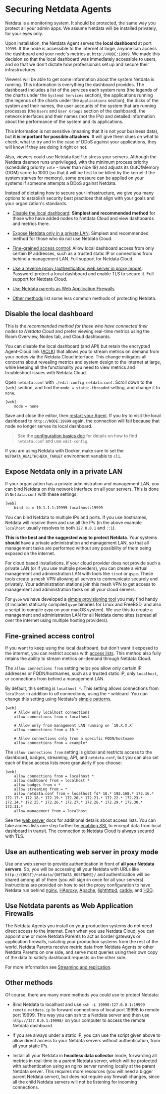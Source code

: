 # Securing Netdata Agents

Netdata is a monitoring system. It should be protected, the same way you protect all your admin apps. We assume Netdata
will be installed privately, for your eyes only.

Upon installation, the Netdata Agent serves the **local dashboard** at port `19999`. If the node is accessible to the
internet at large, anyone can access the dashboard and your node's metrics at `http://NODE:19999`. We made this decision
so that the local dashboard was immediately accessible to users, and so that we don't dictate how professionals set up
and secure their infrastructures.

Viewers will be able to get some information about the system Netdata is running. This information is everything the dashboard
provides. The dashboard includes a list of the services each system runs (the legends of the charts under the `Systemd Services`
section),  the applications running (the legends of the charts under the `Applications` section), the disks of the system and
their names, the user accounts of the system that are running processes (the `Users` and `User Groups` section of the dashboard),
the network interfaces and their names (not the IPs) and detailed information about the performance of the system and its applications.

This information is not sensitive (meaning that it is not your business data), but **it is important for possible attackers**.
It will give them clues on what to check, what to try and in the case of DDoS against your applications, they will know if they
are doing it right or not.

Also, viewers could use Netdata itself to stress your servers. Although the Netdata daemon runs unprivileged, with the minimum
process priority (scheduling priority `idle` - lower than nice 19) and adjusts its OutOfMemory (OOM) score to 1000 (so that it
will be first to be killed by the kernel if the system starves for memory), some pressure can be applied on your systems if
someone attempts a DDoS against Netdata.

Instead of dictating how to secure your infrastructure, we give you many options to establish security best practices
that align with your goals and your organization's standards.

- [Disable the local dashboard](#disable-the-local-dashboard): **Simplest and recommended method** for those who have
  added nodes to Netdata Cloud and view dashboards and metrics there.

- [Expose Netdata only in a private LAN](#expose-netdata-only-in-a-private-lan). Simplest and recommended method for those who do not use Netdata Cloud.

- [Fine-grained access control](#fine-grained-access-control): Allow local dashboard access from
  only certain IP addresses, such as a trusted static IP or connections from behind a management LAN. Full support for Netdata Cloud.

- [Use a reverse proxy (authenticating web server in proxy mode)](#use-an-authenticating-web-server-in-proxy-mode): Password-protect
  a local dashboard and enable TLS to secure it. Full support for Netdata Cloud.

- [Use Netdata parents as Web Application Firewalls](#use-netdata-parents-as-web-application-firewalls)

- [Other methods](#other-methods) list some less common methods of protecting Netdata.

## Disable the local dashboard

This is the _recommended method for those who have connected their nodes to Netdata Cloud_ and prefer viewing real-time
metrics using the Room Overview, Nodes tab, and Cloud dashboards.

You can disable the local dashboard (and API) but retain the encrypted Agent-Cloud link
([ACLK](/src/aclk/README.md)) that
allows you to stream metrics on demand from your nodes via the Netdata Cloud interface. This change mitigates all
concerns about revealing metrics and system design to the internet at large, while keeping all the functionality you
need to view metrics and troubleshoot issues with Netdata Cloud.

Open `netdata.conf` with `./edit-config netdata.conf`. Scroll down to the `[web]` section, and find the `mode =
static-threaded` setting, and change it to `none`.

```text
[web]
    mode = none
```

Save and close the editor, then [restart your Agent](/docs/netdata-agent/start-stop-restart.md). If you try to visit the local dashboard to `http://NODE:19999` again, the connection will fail because
that node no longer serves its local dashboard.

> See the [configuration basics doc](/docs/netdata-agent/configuration/README.md) for details on how to find
`netdata.conf` and use
> `edit-config`.

If you are using Netdata with Docker, make sure to set the `NETDATA_HEALTHCHECK_TARGET` environment variable to `cli`.

## Expose Netdata only in a private LAN

If your organization has a private administration and management LAN, you can bind Netdata on this network interface on all your servers.
This is done in `Netdata.conf` with these settings:

```txt
[web]
    bind to = 10.1.1.1:19999 localhost:19999
```

You can bind Netdata to multiple IPs and ports. If you use hostnames, Netdata will resolve them and use all the IPs
(in the above example `localhost` usually resolves to both `127.0.0.1` and `::1`).

**This is the best and the suggested way to protect Netdata**. Your systems **should** have a private administration and management
LAN, so that all management tasks are performed without any possibility of them being exposed on the internet.

For cloud based installations, if your cloud provider does not provide such a private LAN (or if you use multiple providers),
you can create a virtual management and administration LAN with tools like `tincd` or `gvpe`. These tools create a mesh VPN
allowing all servers to communicate securely and privately. Your administration stations join this mesh VPN to get access to
management and administration tasks on all your cloud servers.

For `gvpe` we have developed a [simple provisioning tool](https://github.com/netdata/netdata-demo-site/tree/master/gvpe) you
may find handy (it includes statically compiled `gvpe` binaries for Linux and FreeBSD, and also a script to compile `gvpe`
on your macOS system). We use this to create a management and administration LAN for all Netdata demo sites (spread all over
the internet using multiple hosting providers).

## Fine-grained access control

If you want to keep using the local dashboard, but don't want it exposed to the internet, you can restrict access with
[access lists](/src/web/server/README.md#access-lists). This method also fully
retains the ability to stream metrics
on-demand through Netdata Cloud.

The `allow connections from` setting helps you allow only certain IP addresses or FQDN/hostnames, such as a trusted
static IP, only `localhost`, or connections from behind a management LAN.

By default, this setting is `localhost *`. This setting allows connections from `localhost` in addition to _all_
connections, using the `*` wildcard. You can change this setting using Netdata's [simple
patterns](/src/libnetdata/simple_pattern/README.md).

```text
[web]
    # Allow only localhost connections
    allow connections from = localhost

    # Allow only from management LAN running on `10.X.X.X`
    allow connections from = 10.*

    # Allow connections only from a specific FQDN/hostname
    allow connections from = example*
```

The `allow connections from` setting is global and restricts access to the dashboard, badges, streaming, API, and
`netdata.conf`, but you can also set each of those access lists more granularly if you choose:

```text
[web]
    allow connections from = localhost *
    allow dashboard from = localhost *
    allow badges from = *
    allow streaming from = *
    allow netdata.conf from = localhost fd* 10.* 192.168.* 172.16.* 172.17.* 172.18.* 172.19.* 172.20.* 172.21.* 172.22.* 172.23.* 172.24.* 172.25.* 172.26.* 172.27.* 172.28.* 172.29.* 172.30.* 172.31.*
    allow management from = localhost
```

See the [web server](/src/web/server/README.md#access-lists) docs for additional details about access lists. You can take access lists one step further by [enabling SSL](/src/web/server/README.md#enable-httpstls-support) to encrypt data from local
dashboard in transit. The connection to Netdata Cloud is always secured with TLS.

## Use an authenticating web server in proxy mode

Use one web server to provide authentication in front of **all your Netdata servers**. So, you will be accessing all your Netdata with
URLs like `http://{HOST}/netdata/{NETDATA_HOSTNAME}/` and authentication will be shared among all of them (you will sign-in once for all your servers).
Instructions are provided on how to set the proxy configuration to have Netdata run behind
[nginx](/docs/netdata-agent/configuration/running-the-netdata-agent-behind-a-reverse-proxy/Running-behind-nginx.md),
[HAproxy](/docs/netdata-agent/configuration/running-the-netdata-agent-behind-a-reverse-proxy/Running-behind-haproxy.md),
[Apache](/docs/netdata-agent/configuration/running-the-netdata-agent-behind-a-reverse-proxy/Running-behind-apache.md),
[lighthttpd](/docs/netdata-agent/configuration/running-the-netdata-agent-behind-a-reverse-proxy/Running-behind-lighttpd.md),
[caddy](/docs/netdata-agent/configuration/running-the-netdata-agent-behind-a-reverse-proxy/Running-behind-caddy.md), and
[H2O](/docs/netdata-agent/configuration/running-the-netdata-agent-behind-a-reverse-proxy/Running-behind-h2o.md).

## Use Netdata parents as Web Application Firewalls

The Netdata Agents you install on your production systems do not need direct access to the Internet. Even when you use
Netdata Cloud, you can appoint one or more Netdata Parents to act as border gateways or application firewalls, isolating
your production systems from the rest of the world. Netdata
Parents receive metric data from Netdata Agents or other Netdata Parents on one side, and serve most queries using their own
copy of the data to satisfy dashboard requests on the other side.

For more information see [Streaming and replication](/docs/observability-centralization-points/README.md).

## Other methods

Of course, there are many more methods you could use to protect Netdata:

- Bind Netdata to localhost and use `ssh -L 19998:127.0.0.1:19999 remote.netdata.ip` to forward connections of local port 19998 to remote port 19999.
This way you can ssh to a Netdata server and then use `http://127.0.0.1:19998/` on your computer to access the remote Netdata dashboard.

- If you are always under a static IP, you can use the script given above to allow direct access to your Netdata servers without authentication,
from all your static IPs.

- Install all your Netdata in **headless data collector** mode, forwarding all metrics in real-time to a parent
    Netdata server, which will be protected with authentication using an nginx server running locally at the parent
    Netdata server. This requires more resources (you will need a bigger parent Netdata server), but does not require
    any firewall changes, since all the child Netdata servers will not be listening for incoming connections.
